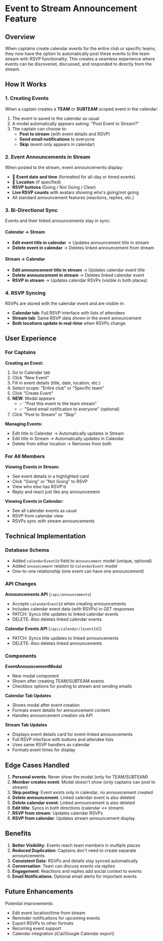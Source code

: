 # Event to Stream Announcement Feature

## Overview

When captains create calendar events for the entire club or specific teams, they now have the option to automatically post these events to the team stream with RSVP functionality. This creates a seamless experience where events can be discovered, discussed, and responded to directly from the stream.

## How It Works

### 1. Creating Events

When a captain creates a **TEAM** or **SUBTEAM** scoped event in the calendar:

1. The event is saved to the calendar as usual
2. A modal automatically appears asking: "Post Event to Stream?"
3. The captain can choose to:
   - **Post to stream** (with event details and RSVP)
   - **Send email notifications** to everyone
   - **Skip** (event only appears in calendar)

### 2. Event Announcements in Stream

When posted to the stream, event announcements display:

- 📅 **Event date and time** (formatted for all-day or timed events)
- 📍 **Location** (if specified)
- **RSVP buttons** (Going / Not Going / Clear)
- **Live RSVP counts** with avatars showing who's going/not going
- All standard announcement features (reactions, replies, etc.)

### 3. Bi-Directional Sync

Events and their linked announcements stay in sync:

#### Calendar → Stream
- **Edit event title in calendar** → Updates announcement title in stream
- **Delete event in calendar** → Deletes linked announcement from stream

#### Stream → Calendar
- **Edit announcement title in stream** → Updates calendar event title
- **Delete announcement in stream** → Deletes linked calendar event
- **RSVP in stream** → Updates calendar RSVPs (visible in both places)

### 4. RSVP Syncing

RSVPs are stored with the calendar event and are visible in:
- **Calendar tab**: Full RSVP interface with lists of attendees
- **Stream tab**: Same RSVP data shown in the event announcement
- **Both locations update in real-time** when RSVPs change

## User Experience

### For Captains

**Creating an Event:**
1. Go to Calendar tab
2. Click "New Event"
3. Fill in event details (title, date, location, etc.)
4. Select scope: "Entire club" or "Specific team"
5. Click "Create Event"
6. **NEW**: Modal appears
   - ✅ "Post this event to the team stream"
   - ✅ "Send email notification to everyone" (optional)
7. Click "Post to Stream" or "Skip"

**Managing Events:**
- Edit title in Calendar → Automatically updates in Stream
- Edit title in Stream → Automatically updates in Calendar
- Delete from either location → Removes from both

### For All Members

**Viewing Events in Stream:**
- See event details in a highlighted card
- Click "Going" or "Not Going" to RSVP
- View who else has RSVP'd
- Reply and react just like any announcement

**Viewing Events in Calendar:**
- See all calendar events as usual
- RSVP from calendar view
- RSVPs sync with stream announcements

## Technical Implementation

### Database Schema
- Added `calendarEventId` field to `Announcement` model (unique, optional)
- Added `announcement` relation to `CalendarEvent` model
- One-to-one relationship (one event can have one announcement)

### API Changes

**Announcements API** (`/api/announcements`)
- Accepts `calendarEventId` when creating announcements
- Includes calendar event data (with RSVPs) in GET responses
- PATCH: Syncs title updates to linked calendar events
- DELETE: Also deletes linked calendar events

**Calendar Events API** (`/api/calendar/[eventId]`)
- PATCH: Syncs title updates to linked announcements
- DELETE: Also deletes linked announcements

### Components

**EventAnnouncementModal**
- New modal component
- Shown after creating TEAM/SUBTEAM events
- Checkbox options for posting to stream and sending emails

**Calendar Tab Updates**
- Shows modal after event creation
- Formats event details for announcement content
- Handles announcement creation via API

**Stream Tab Updates**
- Displays event details card for event-linked announcements
- Full RSVP interface with buttons and attendee lists
- Uses same RSVP handlers as calendar
- Formats event times for display

## Edge Cases Handled

1. **Personal events**: Never show the modal (only for TEAM/SUBTEAM)
2. **Member creates event**: Modal doesn't show (only captains can post to stream)
3. **Skip posting**: Event exists only in calendar, no announcement created
4. **Delete announcement**: Linked calendar event is also deleted
5. **Delete calendar event**: Linked announcement is also deleted
6. **Edit title**: Syncs in both directions (calendar ↔ stream)
7. **RSVP from stream**: Updates calendar RSVPs
8. **RSVP from calendar**: Updates stream announcement display

## Benefits

1. **Better Visibility**: Events reach team members in multiple places
2. **Reduced Duplication**: Captains don't need to create separate announcements
3. **Consistent Data**: RSVPs and details stay synced automatically
4. **Conversation**: Team can discuss events via replies
5. **Engagement**: Reactions and replies add social context to events
6. **Email Notifications**: Optional email alerts for important events

## Future Enhancements

Potential improvements:
- Edit event location/time from stream
- Reminder notifications for upcoming events
- Export RSVPs to other formats
- Recurring event support
- Calendar integration (iCal/Google Calendar export)




